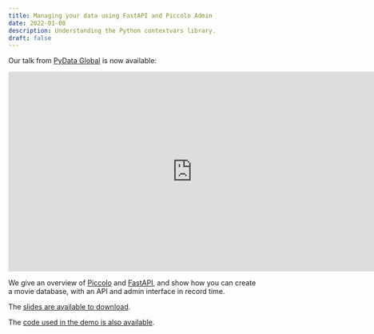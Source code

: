 ```yaml
---
title: Managing your data using FastAPI and Piccolo Admin
date: 2022-01-08
description: Understanding the Python contextvars library.
draft: false
---
```


Our talk from [PyData Global](https://pydata.org/global2021/schedule/presentation/143/managing-your-data-using-fastapi-and-piccolo-admin/) is now available:

<iframe width="735" height="400" src="https://www.youtube.com/embed/aRmrXf_zOfQ?start=53" title="YouTube video player" frameborder="0" allow="accelerometer; autoplay; clipboard-write; encrypted-media; gyroscope; picture-in-picture" allowfullscreen></iframe>

We give an overview of [Piccolo](https://github.com/piccolo-orm/piccolo) and [FastAPI](https://piccolo-api.readthedocs.io/en/latest/fastapi/index.html), and show how you can create a movie database, with an API and admin interface in record time.

The [slides are available to download](https://github.com/piccolo-orm/pymdb/raw/master/pydata_global_presentation.pdf).

The [code used in the demo is also available](https://github.com/piccolo-orm/pymdb/).
